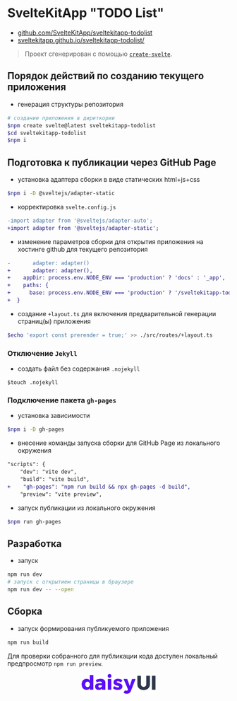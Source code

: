 # SvelteKitApp "TODO List"

- [github.com/SvelteKitApp/sveltekitapp-todolist](https://github.com/SvelteKitApp/sveltekitapp-todolist)
- [sveltekitapp.github.io/sveltekitapp-todolist/](https://sveltekitapp.github.io/sveltekitapp-todolist/)

> Проект сгенерирован с помощью [`create-svelte`](https://github.com/sveltejs/kit/tree/master/packages/create-svelte).

## Порядок действий по созданию текущего приложения

- генерация структуры репозитория

```bash
# создание приложения в диреткории
$npm create svelte@latest sveltekitapp-todolist
$cd sveltekitapp-todolist
$npm i
```

## Подготовка к публикации через GitHub Page

- установка адаптера сборки в виде статических html+js+css

```bash
$npm i -D @sveltejs/adapter-static
```

- корректировка `svelte.config.js`

```diff
-import adapter from '@sveltejs/adapter-auto';
+import adapter from '@sveltejs/adapter-static';
```

- изменение параметров сборки для открытия приложения на хостинге github для текущего репозитория

```diff
-		adapter: adapter()
+		adapter: adapter(),
+    appDir: process.env.NODE_ENV === 'production' ? 'docs' : '_app',
+    paths: {
+      base: process.env.NODE_ENV === 'production' ? '/sveltekitapp-todolist' : '',
+  }
```

- создание `+layout.ts` для включения предварительной генерации страниц(ы) приложения

```bash
$echo 'export const prerender = true;' >> ./src/routes/+layout.ts
```

### Отключение `Jekyll`

- создать файл без содержания `.nojekyll`

```
$touch .nojekyll
```

### Подключение пакета `gh-pages`

- установка зависимости

```bash
$npm i -D gh-pages
```

- внесение команды запуска сборки для GitHub Page из локального окружения

```diff
"scripts": {
    "dev": "vite dev",
    "build": "vite build",
+    "gh-pages": "npm run build && npx gh-pages -d build",
    "preview": "vite preview",
```

- запуск публикации из локального окружения

```bash
$npm run gh-pages
```

## Разработка

- запуск

```bash
npm run dev
# запуск с открытием страницы в браузере
npm run dev -- --open
```

## Сборка

- запуск формирования публикуемого приложения

```bash
npm run build
```

Для проверки собранного для публикации кода доступен локальный предпросмотр `npm run preview`.

<div align="center">
<img title="DaisyUI" alt="DaisyUI" height=48 src="https://raw.githubusercontent.com/saadeghi/files/main/daisyui/logo-4.svg"/>
</div
